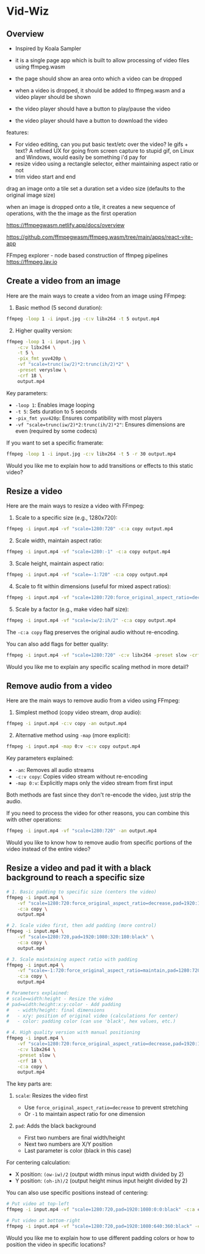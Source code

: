 # Vid-Wiz



## Overview

- Inspired by Koala Sampler


- it is a single page app which is built to allow processing of video files using ffmpeg.wasm
- the page should show an area onto which a video can be dropped
- when a video is dropped, it should be added to ffmpeg.wasm and a video player should be shown
- the video player should have a button to play/pause the video
- the video player should have a button to download the video


features:
- For video editing, can you put basic text/etc over the video? Ie gifs + text? A refined UX for going from screen capture to stupid gif, on Linux and Windows, would easily be something i'd pay for
- resize video using a rectangle selector, either maintaining aspect ratio or not
- trim video start and end



drag an image onto a tile
set a duration
set a video size (defaults to the original image size)

when an image is dropped onto a tile, it creates a new sequence of operations, with the the image as the first operation



https://ffmpegwasm.netlify.app/docs/overview

https://github.com/ffmpegwasm/ffmpeg.wasm/tree/main/apps/react-vite-app


FFmpeg explorer - node based construction of ffmpeg pipelines
https://ffmpeg.lav.io


## Create a video from an image

Here are the main ways to create a video from an image using FFmpeg:

1. Basic method (5 second duration):
```bash
ffmpeg -loop 1 -i input.jpg -c:v libx264 -t 5 output.mp4
```

2. Higher quality version:
```bash
ffmpeg -loop 1 -i input.jpg \
    -c:v libx264 \
    -t 5 \
    -pix_fmt yuv420p \
    -vf "scale=trunc(iw/2)*2:trunc(ih/2)*2" \
    -preset veryslow \
    -crf 18 \
    output.mp4
```

Key parameters:
- `-loop 1`: Enables image looping
- `-t 5`: Sets duration to 5 seconds
- `-pix_fmt yuv420p`: Ensures compatibility with most players
- `-vf "scale=trunc(iw/2)*2:trunc(ih/2)*2"`: Ensures dimensions are even (required by some codecs)

If you want to set a specific framerate:
```bash
ffmpeg -loop 1 -i input.jpg -c:v libx264 -t 5 -r 30 output.mp4
```

Would you like me to explain how to add transitions or effects to this static video?



## Resize a video


Here are the main ways to resize a video with FFmpeg:

1. Scale to a specific size (e.g., 1280x720):
```bash
ffmpeg -i input.mp4 -vf "scale=1280:720" -c:a copy output.mp4
```

2. Scale width, maintain aspect ratio:
```bash
ffmpeg -i input.mp4 -vf "scale=1280:-1" -c:a copy output.mp4
```

3. Scale height, maintain aspect ratio:
```bash
ffmpeg -i input.mp4 -vf "scale=-1:720" -c:a copy output.mp4
```

4. Scale to fit within dimensions (useful for mixed aspect ratios):
```bash
ffmpeg -i input.mp4 -vf "scale=1280:720:force_original_aspect_ratio=decrease" -c:a copy output.mp4
```

5. Scale by a factor (e.g., make video half size):
```bash
ffmpeg -i input.mp4 -vf "scale=iw/2:ih/2" -c:a copy output.mp4
```

The `-c:a copy` flag preserves the original audio without re-encoding.

You can also add flags for better quality:
```bash
ffmpeg -i input.mp4 -vf "scale=1280:720" -c:v libx264 -preset slow -crf 18 -c:a copy output.mp4
```

Would you like me to explain any specific scaling method in more detail?





## Remove audio from a video

Here are the main ways to remove audio from a video using FFmpeg:

1. Simplest method (copy video stream, drop audio):
```bash
ffmpeg -i input.mp4 -c:v copy -an output.mp4
```

2. Alternative method using `-map` (more explicit):
```bash
ffmpeg -i input.mp4 -map 0:v -c:v copy output.mp4
```

Key parameters explained:
- `-an`: Removes all audio streams
- `-c:v copy`: Copies video stream without re-encoding
- `-map 0:v`: Explicitly maps only the video stream from first input

Both methods are fast since they don't re-encode the video, just strip the audio.

If you need to process the video for other reasons, you can combine this with other operations:
```bash
ffmpeg -i input.mp4 -vf "scale=1280:720" -an output.mp4
```

Would you like to know how to remove audio from specific portions of the video instead of the entire video?



## Resize a video and pad it with a black background to reach a specific size

```bash
# 1. Basic padding to specific size (centers the video)
ffmpeg -i input.mp4 \
    -vf "scale=1280:720:force_original_aspect_ratio=decrease,pad=1920:1080:(ow-iw)/2:(oh-ih)/2:black" \
    -c:a copy \
    output.mp4

# 2. Scale video first, then add padding (more control)
ffmpeg -i input.mp4 \
    -vf "scale=1280:720,pad=1920:1080:320:180:black" \
    -c:a copy \
    output.mp4

# 3. Scale maintaining aspect ratio with padding
ffmpeg -i input.mp4 \
    -vf "scale=-1:720:force_original_aspect_ratio=maintain,pad=1280:720:(ow-iw)/2:(oh-ih)/2:black" \
    -c:a copy \
    output.mp4

# Parameters explained:
# scale=width:height - Resize the video
# pad=width:height:x:y:color - Add padding
#   - width/height: final dimensions
#   - x/y: position of original video (calculations for center)
#   - color: padding color (can use 'black', hex values, etc.)

# 4. High quality version with manual positioning
ffmpeg -i input.mp4 \
    -vf "scale=1280:720:force_original_aspect_ratio=decrease,pad=1920:1080:320:180:black" \
    -c:v libx264 \
    -preset slow \
    -crf 18 \
    -c:a copy \
    output.mp4

```

The key parts are:

1. `scale`: Resizes the video first
   - Use `force_original_aspect_ratio=decrease` to prevent stretching
   - Or `-1` to maintain aspect ratio for one dimension

2. `pad`: Adds the black background
   - First two numbers are final width/height
   - Next two numbers are X/Y position
   - Last parameter is color (black in this case)

For centering calculation:
- X position: `(ow-iw)/2` (output width minus input width divided by 2)
- Y position: `(oh-ih)/2` (output height minus input height divided by 2)

You can also use specific positions instead of centering:
```bash
# Put video at top-left
ffmpeg -i input.mp4 -vf "scale=1280:720,pad=1920:1080:0:0:black" -c:a copy output.mp4

# Put video at bottom-right
ffmpeg -i input.mp4 -vf "scale=1280:720,pad=1920:1080:640:360:black" -c:a copy output.mp4
```

Would you like me to explain how to use different padding colors or how to position the video in specific locations?